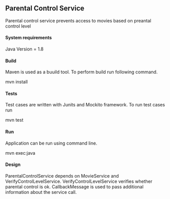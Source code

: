 <h2>Parental Control Service</h2>

Parental control service prevents access to movies based on preantal control level

<h4>System requirements</h4>

Java Version = 1.8


<h4>Build</h4>

Maven is used as a buuild tool. To perform build run following command.

mvn install


<h4>Tests</h4>

Test cases are written with Junits and Mockito framework. To run test cases run 

mvn test


<h4>Run </h4>

Application can be run using command line.<br/>

mvn exec:java

<h4>Design</h4>

ParentalControlService depends on MovieService and VerifyControlLevelService. VerifyControlLevelService verifies whether parental control is ok.
CallbackMessage is used to pass additional information about the service call. 	


